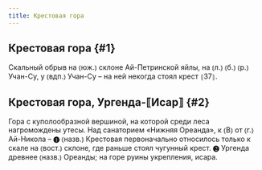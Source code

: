 ```yaml
---
title: Крестовая гора
---
```

## Крестовая гора {#1}

Скальный обрыв на ⦅юж.⦆ склоне Ай-Петринской яйлы, на ⦅л.⦆ ⦅б.⦆ ⦅р.⦆ Учан-Су, у ⦅вдп.⦆ Учан-Су – на ней некогда стоял крест ⦃З7⦄.

## Крестовая гора, Ургенда-⟦Исар⟧ {#2}

Гора с куполообразной вершиной, на которой среди леса нагромождены утесы. Над санаторием «Нижняя Ореанда», к ⦅В⦆ от ⦅г.⦆ Ай-Никола – ❶ ⦅назв.⦆ Крестовая первоначально относилось только к скале на ⦅вост.⦆ склоне, где раньше стоял чугунный крест. ❷ Ургенда древнее ⦅назв.⦆ Ореанды; на горе руины укрепления, исара.
